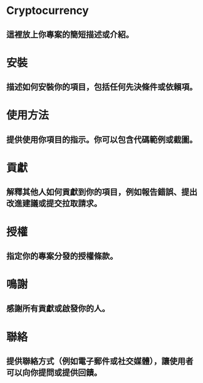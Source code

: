 # Cryptocurrency
## 這裡放上你專案的簡短描述或介紹。

# 安裝
## 描述如何安裝你的項目，包括任何先決條件或依賴項。

# 使用方法
## 提供使用你項目的指示。你可以包含代碼範例或截圖。

# 貢獻
## 解釋其他人如何貢獻到你的項目，例如報告錯誤、提出改進建議或提交拉取請求。

# 授權
## 指定你的專案分發的授權條款。

# 鳴謝
## 感謝所有貢獻或啟發你的人。

# 聯絡
## 提供聯絡方式（例如電子郵件或社交媒體），讓使用者可以向你提問或提供回饋。
